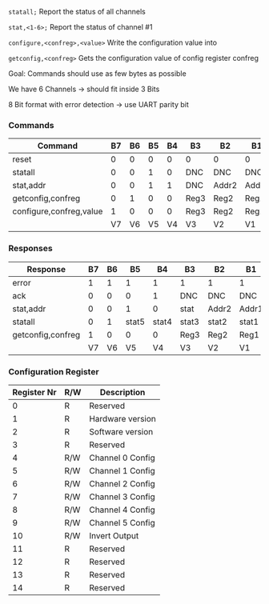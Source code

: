 
```statall;``` Report the status of all channels

```stat,<1-6>;``` Report the status of channel #1 

```configure,<confreg>,<value>``` Write the configuration value <value> into <confreg>

```getconfig,<confreg>``` Gets the configuration value of config register confreg

Goal: Commands should use as few bytes as possible

We have 6 Channels -> should fit inside 3 Bits

8 Bit format with error detection -> use UART parity bit

### Commands

| Command                  | B7  | B6  | B5  | B4  | B3   | B2    | B1    | B0    |
|--------------------------|-----|-----|-----|-----|------|-------|-------|-------|
| reset                    | 0   | 0   | 0   | 0   | 0    | 0     | 0     | 0     |
| statall                  | 0   | 0   | 1   | 0   | DNC  | DNC   | DNC   | DNC   |
| stat,addr                | 0   | 0   | 1   | 1   | DNC  | Addr2 | Addr1 | Addr0 |
| getconfig,confreg        | 0   | 1   | 0   | 0   | Reg3 | Reg2  | Reg1  | Reg0  |
| configure,confreg,value  | 1   | 0   | 0   | 0   | Reg3 | Reg2  | Reg1  | Reg0  |
|                          | V7  | V6  | V5  | V4  | V3   | V2    | V1    | V0    |

### Responses

| Response          | B7  | B6  | B5    | B4    | B3    | B2    | B1    | B0    |
|-------------------|-----|-----|-------|-------|-------|-------|-------|-------|
| error             | 1   | 1   | 1     | 1     | 1     | 1     | 1     | 1     |
| ack               | 0   | 0   | 0     | 1     | DNC   | DNC   | DNC   | DNC   |
| stat,addr         | 0   | 0   | 1     | 0     | stat  | Addr2 | Addr1 | Addr0 |
| statall           | 0   | 1   | stat5 | stat4 | stat3 | stat2 | stat1 | stat0 |
| getconfig,confreg | 1   | 0   | 0     | 0     | Reg3  | Reg2  | Reg1  | Reg0  |
|                   | V7  | V6  | V5    | V4    | V3    | V2    | V1    | V0    |

### Configuration Register

| Register Nr | R/W | Description      |
|-------------|-----|------------------|
| 0           | R   | Reserved         | 0x1001
| 1           | R   | Hardware version | 0x1002
| 2           | R   | Software version | 0x1003
| 3           | R   | Reserved         | 0x1004
| 4           | R/W | Channel 0 Config |
| 5           | R/W | Channel 1 Config |
| 6           | R/W | Channel 2 Config |
| 7           | R/W | Channel 3 Config |
| 8           | R/W | Channel 4 Config |
| 9           | R/W | Channel 5 Config |
| 10          | R/W | Invert Output    |
| 11          | R   | Reserved         |
| 12          | R   | Reserved         |
| 13          | R   | Reserved         |
| 14          | R   | Reserved         |

